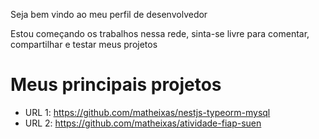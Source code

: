 Seja bem vindo ao meu perfil de desenvolvedor

Estou começando os trabalhos nessa rede, sinta-se livre para comentar, compartilhar e testar meus projetos

# Meus principais projetos

- URL 1: https://github.com/matheixas/nestjs-typeorm-mysql
- URL 2: https://github.com/matheixas/atividade-fiap-suen

<!--
**matheixas/matheixas** is a ✨ _special_ ✨ repository because its `README.md` (this file) appears on your GitHub profile.

Here are some ideas to get you started:

- 🔭 I’m currently working on ...
- 🌱 I’m currently learning ...
- 👯 I’m looking to collaborate on ...
- 🤔 I’m looking for help with ...
- 💬 Ask me about ...
- 📫 How to reach me: ...
- 😄 Pronouns: ...
- ⚡ Fun fact: ...
-->
